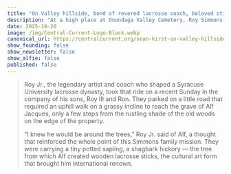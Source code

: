 ```yaml
---
title: "On Valley hillside, bond of revered lacrosse coach, beloved stickmaker lives on in one young tree"
description: "At a high place at Onondaga Valley Cemetery, Roy Simmons Jr. and his sons plant a tiny hickory sapling in honor of Alf Jacques."
date: 2025-10-20
image: /img/Central-Current-Logo-Black.webp
canonical_url: https://centralcurrent.org/sean-kirst-on-valley-hillside-bond-of-revered-lacrosse-coach-beloved-stickmaker-lives-on-in-one-young-tree/
show_founding: false
show_newsletter: false
show_alfie: false
published: false
---
```

> Roy Jr., the legendary artist and coach who shaped a Syracuse University lacrosse dynasty, took that ride on a recent Sunday in the company of his sons, Roy III and Ron. They parked on a little road that required an uphill walk on a grassy incline to reach the grave of Alf Jacques, only a few steps from the rustling shade of the old woods on the edge of the property.
>
> “I knew he would be around the trees,” Roy Jr. said of Alf, a thought that reinforced the whole point of this Simmons family mission. They were carrying a tiny potted sapling, a shagbark hickory — the tree from which Alf created wooden lacrosse sticks, the cultural art form that brought him international renown.


